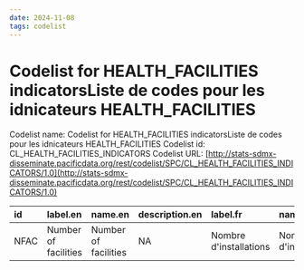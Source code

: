 ```yaml
---
date: 2024-11-08
tags: codelist
---
```


# Codelist for HEALTH_FACILITIES indicatorsListe de codes pour les idnicateurs HEALTH_FACILITIES

Codelist name: Codelist for HEALTH_FACILITIES indicatorsListe de codes pour les idnicateurs HEALTH_FACILITIES
Codelist id: CL_HEALTH_FACILITIES_INDICATORS
Codelist URL: [http://stats-sdmx-disseminate.pacificdata.org/rest/codelist/SPC/CL_HEALTH_FACILITIES_INDICATORS/1.0](http://stats-sdmx-disseminate.pacificdata.org/rest/codelist/SPC/CL_HEALTH_FACILITIES_INDICATORS/1.0)

|id   |label.en             |name.en              |description.en |label.fr               |name.fr                |description.fr |
|:----|:--------------------|:--------------------|:--------------|:----------------------|:----------------------|:--------------|
|NFAC |Number of facilities |Number of facilities |NA             |Nombre d'installations |Nombre d'installations |NA             |
